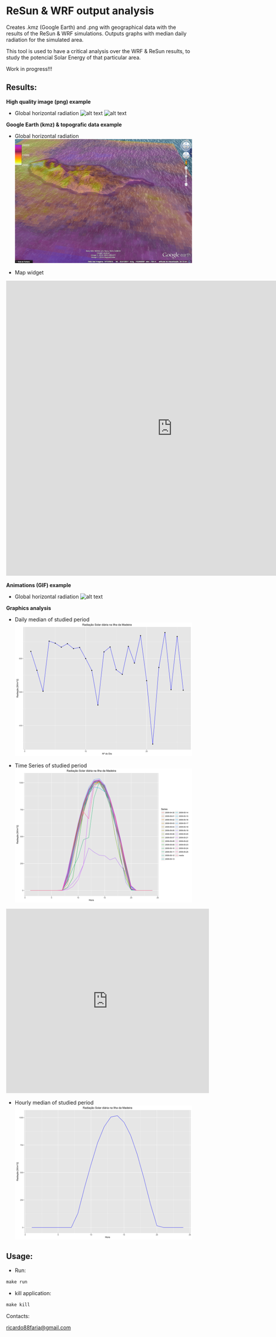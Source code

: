 # ReSun & WRF output analysis
Creates .kmz (Google Earth) and .png with geographical data with the results of the ReSun & WRF simulations. Outputs graphs with median daily radiation for the simulated area.

This tool is used to have a critical analysis over the WRF & ReSun results, to study the potencial Solar Energy of that particular area.

Work in progress!!!

## Results:

**High quality image (png) example**

* Global horizontal radiation
![alt text](obs/Rad_2009-05-01.png)
![alt text](obs/Rad_2009-05-02.png)

**Google Earth (kmz) & topografic data example**

* Global horizontal radiation
![alt text](obs/kmz.png)

* Map widget
<iframe width="900" height="800" frameborder="0" scrolling="no" src="https://plot.ly/~ricardo88faria/10.embed"></iframe>



**Animations (GIF) example**

* Global horizontal radiation
![alt text](obs/Rad_2009-05-25.gif)

**Graphics analysis**

* Daily median of studied period
![alt text](obs/Rad_daily_2009-04-30.png)


* Time Series of studied period
![alt text](obs/Rad_hour_TS_2009-04-30.png)

<iframe width="550" height="500" frameborder="0" scrolling="no" src="https://plot.ly/~ricardo88faria/12/radiacao-solar-diaria-na-ilha-da-madeira/"></iframe>


* Hourly median of studied period
![alt text](obs/Rad_month_2009-04-30.png)

## Usage:

* Run:
```r
make run
```

* kill application:
```r
make kill
```

Contacts:

<ricardo88faria@gmail.com>
